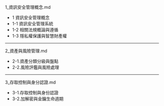 1_資訊安全管理概念.md
 -  1 資訊安全管理概念
 - 1-1 資訊安全管理系統
 - 1-2 相關法規概論與遵循
 - 1-3 隱私權保護與智慧財產權
 ___

2_資產與風險管理.md

 - 2-1.資產分類分級與盤點
 - 2-2.風險評鑑與風險處理
___

3_存取控制與身分認證.md

 - 3-1.存取控制與身份認證
 - 3-2.加解密與金鑰生命週期
